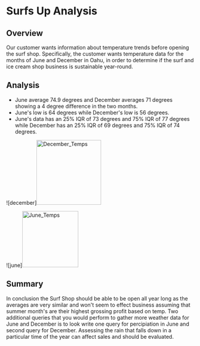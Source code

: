 # Surfs Up Analysis

## Overview
Our customer wants information about temperature trends before opening the surf shop. Specifically, the customer wants temperature data for the months of June and December in Oahu, in order to determine if the surf and ice cream shop business is sustainable year-round.

## Analysis
- June average 74.9 degrees and December averages 71 degrees showing a 4 degree difference in the two months.
- June's low is 64 degrees while December's low is 56 degrees.
- June's data has an 25% IQR of 73 degrees and 75% IQR of 77 degrees while December has an 25% IQR of 69 degrees and 75% IQR of 74 degrees.


![december]<img width="173" alt="December_Temps" src="https://user-images.githubusercontent.com/88418332/138616571-de091aa9-73d2-4d47-8be6-85e3f4e8e6e8.png">

![june]<img width="150" alt="June_Temps" src="https://user-images.githubusercontent.com/88418332/138616583-e124b10c-f2b5-41cd-a8d2-3defe5ce33f9.png">


## Summary
In conclusion the Surf Shop should be able to be open all year long as the averages are very similar and won't seem to effect business assuming that summer month's are their highest grossing profit based on temp. Two additional queries that you would perform to gather more weather data for June and December is to look write one query for percipiation in June and second query for December. Assessing the rain that falls down in a particular time of the year can affect sales and should be evaluated. 
